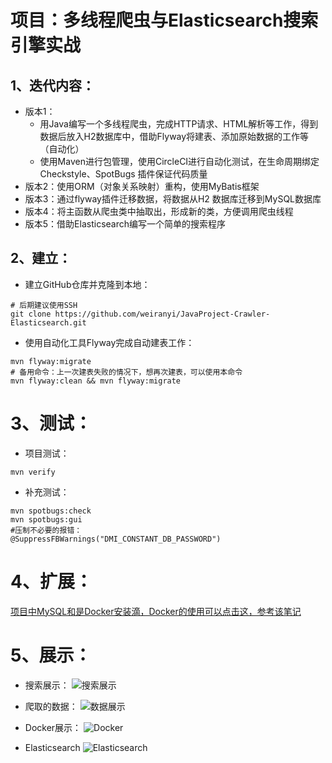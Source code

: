 # 项目：多线程爬虫与Elasticsearch搜索引擎实战
## 1、迭代内容：
- 版本1： 
  - 用Java编写一个多线程爬虫，完成HTTP请求、HTML解析等工作，得到数据后放入H2数据库中，借助Flyway将建表、添加原始数据的工作等（自动化）
  - 使用Maven进行包管理，使用CircleCI进行自动化测试，在生命周期绑定 Checkstyle、SpotBugs 插件保证代码质量
- 版本2：使用ORM（对象关系映射）重构，使用MyBatis框架
- 版本3：通过flyway插件迁移数据，将数据从H2 数据库迁移到MySQL数据库
- 版本4：将主函数从爬虫类中抽取出，形成新的类，方便调用爬虫线程
- 版本5：借助Elasticsearch编写一个简单的搜索程序
## 2、建立：
- 建立GitHub仓库并克隆到本地：
```shell
# 后期建议使用SSH
git clone https://github.com/weiranyi/JavaProject-Crawler-Elasticsearch.git
```
- 使用自动化工具Flyway完成自动建表工作：
```shell
mvn flyway:migrate
# 备用命令：上一次建表失败的情况下，想再次建表，可以使用本命令
mvn flyway:clean && mvn flyway:migrate
```
# 3、测试：
- 项目测试：
```shell
mvn verify
```
- 补充测试：
```shell
mvn spotbugs:check
mvn spotbugs:gui
#压制不必要的报错：
@SuppressFBWarnings("DMI_CONSTANT_DB_PASSWORD")
```
# 4、扩展：
[项目中MySQL和是Docker安装滴，Docker的使用可以点击这，参考该笔记](https://zhuanlan.zhihu.com/p/356987233)

# 5、展示：
- 搜索展示：
![搜索展示](https://raw.githubusercontent.com/weiranyi/Crawler-Elasticsearch/new-feature/images/search_code.png)

- 爬取的数据：
![数据展示](https://github.com/weiranyi/Crawler-Elasticsearch/blob/new-feature/images/news_database.png?raw=true)

- Docker展示：
![Docker](https://github.com/weiranyi/Crawler-Elasticsearch/blob/new-feature/images/Docker.png?raw=true)
  
- Elasticsearch
![Elasticsearch](https://github.com/weiranyi/Crawler-Elasticsearch/blob/new-feature/images/Elasticsearch.png?raw=true)